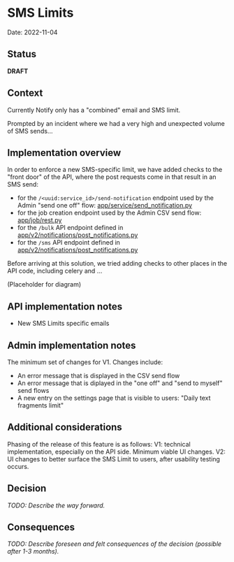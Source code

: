 # SMS Limits

Date: 2022-11-04

## Status

**DRAFT**

## Context

Currently Notify only has a "combined" email and SMS limit. 

Prompted by an incident where we had a very high and unexpected volume of SMS sends...

## Implementation overview

In order to enforce a new SMS-specific limit, we have added checks to the "front door" of the API, where the post requests come in that result in an SMS send:
- for the `/<uuid:service_id>/send-notification` endpoint used by the Admin "send one off" flow: [app/service/send_notification.py](https://github.com/cds-snc/notification-api/blob/d3412ad3697162550d3f5d73958f488a305d3cf7/app/service/send_notification.py#L66)
- for the job creation endpoint used by the Admin CSV send flow: [app/job/rest.py](https://github.com/cds-snc/notification-api/blob/d3412ad3697162550d3f5d73958f488a305d3cf7/app/job/rest.py#L149)
- for the `/bulk` API endpoint defined in [app/v2/notifications/post_notifications.py](https://github.com/cds-snc/notification-api/blob/d3412ad3697162550d3f5d73958f488a305d3cf7/app/v2/notifications/post_notifications.py#L186)
- for the `/sms` API endpoint defined in [app/v2/notifications/post_notifications.py](https://github.com/cds-snc/notification-api/blob/d3412ad3697162550d3f5d73958f488a305d3cf7/app/v2/notifications/post_notifications.py#L228)

Before arriving at this solution, we tried adding checks to other places in the API code, including celery and ...

(Placeholder for diagram)

## API implementation notes

- New SMS Limits specific emails

## Admin implementation notes

The minimum set of changes for V1. Changes include:
- An error message that is displayed in the CSV send flow
- An error message that is diplayed in the "one off" and "send to myself" send flows
- A new entry on the settings page that is visible to users: "Daily text fragments limit"

## Additional considerations

Phasing of the release of this feature is as follows:
V1: technical implementation, especially on the API side. Minimum viable UI changes.
V2: UI changes to better surface the SMS Limit to users, after usability testing occurs.

## Decision

_TODO: Describe the way forward._

## Consequences

_TODO: Describe foreseen and felt consequences of the decision (possible after 1-3 months)._
